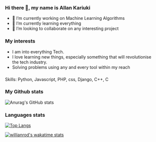 ### Hi there 👋, my name is Allan Kariuki

- 🔭 I’m currently working on Machine Learning Algorithms
- 🌱 I’m currently learning everything
- 👯 I’m looking to collaborate on any interesting project

### My interests

- I am into everything Tech.
- I love learning new things, especially something that will revolutionise the tech industry.
- Solving problems using any and every tool within my reach
###
 Skills: Python, Javascript, PHP, css, Django, C++, C
### My Github stats
![Anurag's GitHub stats](https://github-readme-stats.vercel.app/api?username=AllanKariuki&theme=dark&show_icons=true)
### Languages stats
[![Top Langs](https://github-readme-stats.vercel.app/api/top-langs/?username=AllanKariuki&theme=dark&show_icons=true)](https://github.com/anuraghazra/github-readme-stats)

[![willianrod's wakatime stats](https://github-readme-stats.vercel.app/api/wakatime?username=willianrod)](https://github.com/anuraghazra/github-readme-stats)

